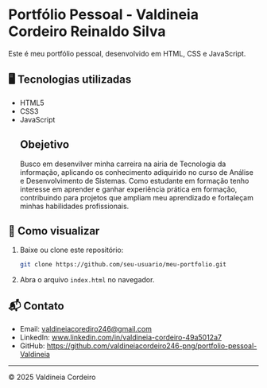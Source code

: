 # Portfólio Pessoal - Valdineia Cordeiro Reinaldo Silva

Este é meu portfólio pessoal, desenvolvido em HTML, CSS e JavaScript.

## 🖥️ Tecnologias utilizadas
- HTML5
- CSS3
- JavaScript
  ## Obejetivo
  Busco em desenvilver minha carreira na airia de Tecnologia da informação,
  aplicando os conhecimento adiquirido no curso de Análise e Desenvolvimento de Sistemas. Como estudante em formação tenho interesse em aprender e ganhar experiência prática em formação, contribuindo para projetos que ampliam meu aprendizado e fortaleçam minhas habilidades profissionais.

## 🚀 Como visualizar
1. Baixe ou clone este repositório:
   ```bash
   git clone https://github.com/seu-usuario/meu-portfolio.git
   ```
2. Abra o arquivo `index.html` no navegador.

## 📬 Contato
- Email: valdineiacorediro246@gmail.com
- LinkedIn: www.linkedin.com/in/valdineia-cordeiro-49a5012a7
- GitHub: https://github.com/valdineiacordeiro246-png/portfolio-pessoal-Valdineia

---
© 2025 Valdineia Cordeiro
